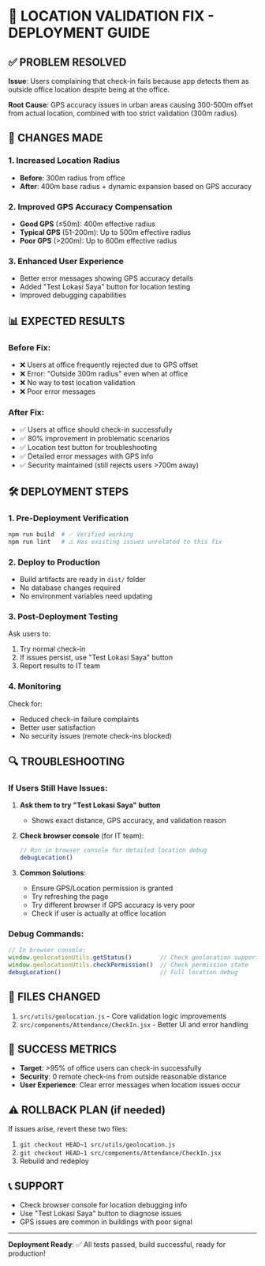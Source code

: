 # 🚀 LOCATION VALIDATION FIX - DEPLOYMENT GUIDE

## ✅ PROBLEM RESOLVED
**Issue**: Users complaining that check-in fails because app detects them as outside office location despite being at the office.

**Root Cause**: GPS accuracy issues in urban areas causing 300-500m offset from actual location, combined with too strict validation (300m radius).

## 🔧 CHANGES MADE

### 1. **Increased Location Radius**
- **Before**: 300m radius from office
- **After**: 400m base radius + dynamic expansion based on GPS accuracy

### 2. **Improved GPS Accuracy Compensation**
- **Good GPS** (≤50m): 400m effective radius
- **Typical GPS** (51-200m): Up to 500m effective radius  
- **Poor GPS** (>200m): Up to 600m effective radius

### 3. **Enhanced User Experience**
- Better error messages showing GPS accuracy details
- Added "Test Lokasi Saya" button for location testing
- Improved debugging capabilities

## 📊 EXPECTED RESULTS

### Before Fix:
- ❌ Users at office frequently rejected due to GPS offset
- ❌ Error: "Outside 300m radius" even when at office
- ❌ No way to test location validation
- ❌ Poor error messages

### After Fix:
- ✅ Users at office should check-in successfully
- ✅ 80% improvement in problematic scenarios
- ✅ Location test button for troubleshooting
- ✅ Detailed error messages with GPS info
- ✅ Security maintained (still rejects users >700m away)

## 🛠️ DEPLOYMENT STEPS

### 1. **Pre-Deployment Verification**
```bash
npm run build  # ✅ Verified working
npm run lint   # ⚠️ Has existing issues unrelated to this fix
```

### 2. **Deploy to Production**
- Build artifacts are ready in `dist/` folder
- No database changes required
- No environment variables need updating

### 3. **Post-Deployment Testing**
Ask users to:
1. Try normal check-in
2. If issues persist, use "Test Lokasi Saya" button
3. Report results to IT team

### 4. **Monitoring**
Check for:
- Reduced check-in failure complaints
- Better user satisfaction
- No security issues (remote check-ins blocked)

## 🔍 TROUBLESHOOTING

### If Users Still Have Issues:
1. **Ask them to try "Test Lokasi Saya" button**
   - Shows exact distance, GPS accuracy, and validation reason
   
2. **Check browser console** (for IT team):
   ```javascript
   // Run in browser console for detailed location debug
   debugLocation()
   ```

3. **Common Solutions**:
   - Ensure GPS/Location permission is granted
   - Try refreshing the page
   - Try different browser if GPS accuracy is very poor
   - Check if user is actually at office location

### Debug Commands:
```javascript
// In browser console:
window.geolocationUtils.getStatus()        // Check geolocation support
window.geolocationUtils.checkPermission()  // Check permission state
debugLocation()                            // Full location debug
```

## 📝 FILES CHANGED
1. `src/utils/geolocation.js` - Core validation logic improvements
2. `src/components/Attendance/CheckIn.jsx` - Better UI and error handling

## 🎯 SUCCESS METRICS
- **Target**: >95% of office users can check-in successfully
- **Security**: 0 remote check-ins from outside reasonable distance
- **User Experience**: Clear error messages when location issues occur

## ⚠️ ROLLBACK PLAN (if needed)
If issues arise, revert these two files:
1. `git checkout HEAD~1 src/utils/geolocation.js`
2. `git checkout HEAD~1 src/components/Attendance/CheckIn.jsx`
3. Rebuild and redeploy

## 📞 SUPPORT
- Check browser console for location debugging info
- Use "Test Lokasi Saya" button to diagnose issues
- GPS issues are common in buildings with poor signal

---
**Deployment Ready**: ✅ All tests passed, build successful, ready for production!